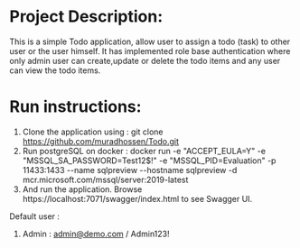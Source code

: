 # Project Description:

This is a simple Todo application, allow user to assign a todo (task) to other user or the user himself.
It has implemented role base authentication where only admin user can create,update or delete the todo items and any user can view the todo items.

# Run instructions:
 
1. Clone the application using : git clone https://github.com/muradhossen/Todo.git
2. Run postgreSQL on docker : docker run -e "ACCEPT_EULA=Y" -e "MSSQL_SA_PASSWORD=Test12$!" -e "MSSQL_PID=Evaluation" -p 11433:1433  --name sqlpreview --hostname sqlpreview -d mcr.microsoft.com/mssql/server:2019-latest
3. And run the application. Browse https://localhost:7071/swagger/index.html to see Swagger UI.

Default user :
1. Admin : admin@demo.com / Admin123!
